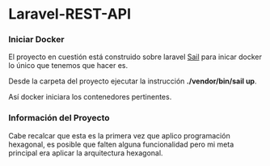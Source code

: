 # Laravel-REST-API

### Iniciar Docker

El proyecto en cuestión está construido sobre laravel [Sail](https://laravel.com/docs/9.x/sail#starting-and-stopping-sail) para inicar docker lo único que tenemos que hacer es.

Desde la carpeta del proyecto ejecutar la instrucción **./vendor/bin/sail up**.

Así docker iniciara los contenedores pertinentes.

### Información del Proyecto

 Cabe recalcar que esta es la primera vez que aplico programación hexagonal, es posible que falten alguna funcionalidad pero mi meta principal era aplicar la arquitectura hexagonal.
